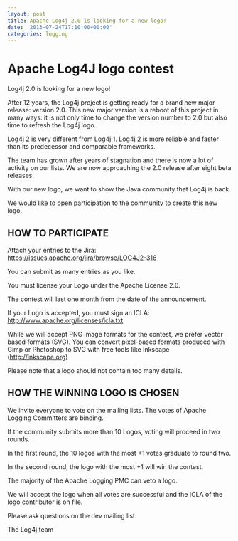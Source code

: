 ```yaml
---
layout: post
title: Apache Log4j 2.0 is looking for a new logo!
date: '2013-07-24T17:10:00+00:00'
categories: logging
---
```

<h1>Apache Log4J logo contest</h1>

<p>Log4j 2.0 is looking for a new logo!</p>

<p>After 12 years, the Log4j project is getting ready for a brand new major release: version 2.0. This new major version is a reboot of this project in many ways: it is not only time to change the version number to 2.0 but also time to refresh the Log4j logo.</p>

<p>Log4j 2 is very different from Log4j 1. Log4j 2 is more reliable and faster than its predecessor and comparable frameworks.</p>

<p>The team has grown after years of stagnation and there is now a lot of activity on our lists. We are now approaching the 2.0 release after eight beta releases.</p>

<p>With our new logo, we want to show the Java community that Log4j is back.</p>

<p>We would like to open participation to the community to create this new logo.</p>

<h2>HOW TO PARTICIPATE</h2>

<p>Attach your entries to the Jira:
<a href="https://issues.apache.org/jira/browse/LOG4J2-316">https://issues.apache.org/jira/browse/LOG4J2-316</a>
</p>

<p>You can submit as many entries as you like.</p>

<p>You must license your Logo under the Apache License 2.0.</p>

<p>The contest will last one month from the date of the announcement.</p> 

<p>If your Logo is accepted, you must sign an ICLA:
<a href="http://www.apache.org/licenses/icla.txt">http://www.apache.org/licenses/icla.txt</a></p>

<p>While we will accept PNG image formats for the contest, we prefer vector based formats (SVG).
You can convert pixel-based formats produced with Gimp or Photoshop to SVG with free tools like Inkscape (<a href="http://inkscape.org">http://inkscape.org</a>)</p>

<p>Please note that a logo should not contain too many details.</p>

<h2>HOW THE WINNING LOGO IS CHOSEN</h2>

<p>We invite everyone to vote on the mailing lists. The votes of Apache Logging Committers are binding.</p>

<p>If the community submits more than 10 Logos, voting will proceed in two rounds.</p>

<p>In the first round, the 10 logos with the most +1 votes graduate to round two.</p>

<p>In the second round, the logo with the most +1 will win the contest.</p>

<p>The majority of the Apache Logging PMC can veto a logo.</p>

<p>We will accept the logo when all votes are successful and the ICLA of the logo contributor is on file.</p>

<p>Please ask questions on the dev mailing list.</p>

<p>The Log4j team</p>
